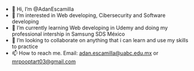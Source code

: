 - 👋 Hi, I’m @AdanEscamilla
- 👀 I’m interested in Web developing, Cibersecurity and Software developing
- 🌱 I’m currently learning Web developing in Udemy and doing my professional intership in Samsung SDS México
- 💞️ I’m looking to collaborate on anything that i can learn and use my skills to practice
- 📫 How to reach me. Email: adan.escamilla@uabc.edu.mx or mrpooptart03@gmail.com

<!---
AdanEscamilla/AdanEscamilla is a ✨ special ✨ repository because its `README.md` (this file) appears on your GitHub profile.
You can click the Preview link to take a look at your changes.
--->
